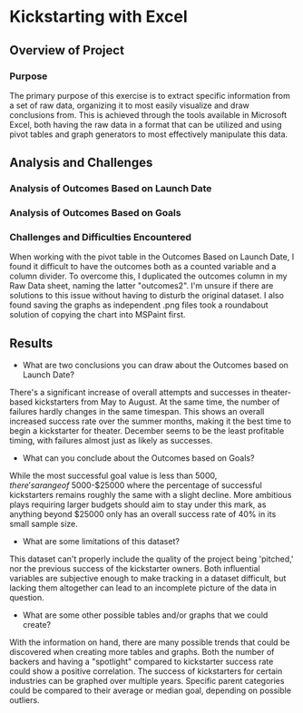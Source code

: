 # Kickstarting with Excel

## Overview of Project

### Purpose
The primary purpose of this exercise is to extract specific information from a set of raw data, organizing it to most easily visualize and draw conclusions from. This is achieved through the tools available in Microsoft Excel, both having the raw data in a format that can be utilized and using pivot tables and graph generators to most effectively manipulate this data.
## Analysis and Challenges

### Analysis of Outcomes Based on Launch Date

### Analysis of Outcomes Based on Goals

### Challenges and Difficulties Encountered
When working with the pivot table in the Outcomes Based on Launch Date, I found it difficult to have the outcomes both as a counted variable and a column divider. To overcome this, I duplicated the outcomes column in my Raw Data sheet, naming the latter "outcomes2". I'm unsure if there are solutions to this issue without having to disturb the original dataset. I also found saving the graphs as independent .png files took a roundabout solution of copying the chart into MSPaint first. 
## Results

- What are two conclusions you can draw about the Outcomes based on Launch Date?

There's a significant increase of overall attempts and successes in theater-based kickstarters from May to August. At the same time, the number of failures hardly changes in the same timespan. This shows an overall increased success rate over the summer months, making it the best time to begin a kickstarter for theater. December seems to be the least profitable timing, with failures almost just as likely as successes. 

- What can you conclude about the Outcomes based on Goals?

While the most successful goal value is less than $5000, there's a range of ~$5000-$25000 where the percentage of successful kickstarters remains roughly the same with a slight decline. More ambitious plays requiring larger budgets should aim to stay under this mark, as anything beyond $25000 only has an overall success rate of 40% in its small sample size. 

- What are some limitations of this dataset?

This dataset can't properly include the quality of the project being 'pitched,' nor the previous success of the kickstarter owners. Both influential variables are subjective enough to make tracking in a dataset difficult, but lacking them altogether can lead to an incomplete picture of the data in question.

- What are some other possible tables and/or graphs that we could create?

With the information on hand, there are many possible trends that could be discovered when creating more tables and graphs. Both the number of backers and having a "spotlight" compared to kickstarter success rate could show a positive correlation. The success of kickstarters for certain industries can be graphed over multiple years. Specific parent categories could be compared to their average or median goal, depending on possible outliers. 
